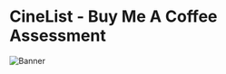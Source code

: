 # CineList - Buy Me A Coffee Assessment
![Banner](https://github.com/user-attachments/assets/6627d985-d438-4004-b499-c394f1d5c236)
